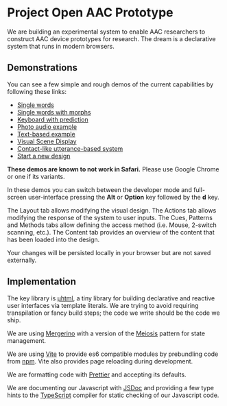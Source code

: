 # Project Open AAC Prototype

We are building an experimental system to enable AAC researchers to construct AAC device prototypes for research.
The dream is a declarative system that runs in modern browsers.

## Demonstrations

You can see a few simple and rough demos of the current capabilities by following these links:

- <a href="https://unc-project-open-aac.github.io/OS-DPI/?fetch=examples/updated/grid_ex_1.osdpi">Single words</a>
- <a href="https://unc-project-open-aac.github.io/OS-DPI/?fetch=examples/updated/grid_ex_2.osdpi">Single words with morphs</a>
- <a href="https://unc-project-open-aac.github.io/OS-DPI/?fetch=examples/updated/keyboard_predict_ex_1.osdpi">Keyboard with prediction</a>
- <a href="https://unc-project-open-aac.github.io/OS-DPI/?fetch=examples/updated/photo_audio_ex_1.osdpi">Photo audio example</a>
- <a href="https://unc-project-open-aac.github.io/OS-DPI/?fetch=examples/updated/text_tabs_ex_1.osdpi">Text-based example</a>
- <a href="https://unc-project-open-aac.github.io/OS-DPI/?fetch=examples/updated/VSD_ex_1.osdpi">Visual Scene Display</a>
- <a href="https://unc-project-open-aac.github.io/OS-DPI/?fetch=examples/updated/utterance_Contact.osdpi">Contact-like utterance-based system</a>
- <a href="https://unc-project-open-aac.github.io/OS-DPI/#new">Start a new design</a>

**These demos are known to not work in Safari.** Please use Google Chrome or one if its variants.

In these demos you can switch between the developer mode and full-screen user-interface pressing the **Alt** or **Option** key followed by the **d** key.

The Layout tab allows modifying the visual design. The Actions tab allows modifying the response of the system to user inputs.
The Cues, Patterns and Methods tabs allow defining the access method (i.e. Mouse, 2-switch scanning, etc.).
The Content tab provides an overview of the content that has been loaded into the design.

Your changes will be persisted locally in your browser but are not saved externally.

## Implementation

The key library is <a href="https://github.com/WebReflection/uhtml">&mu;html</a>, a tiny library for building declarative and reactive user interfaces
via template literals. We are trying to avoid requiring transpilation or fancy build steps; the code we write should be the code we ship.

We are using <a href="https://github.com/fuzetsu/mergerino">Mergerino</a> with a version of the <a href="http://meiosis.js.org/">Meiosis</a> pattern
for state management.

We are using <a href="https://vitejs.dev/">Vite</a> to provide es6 compatible modules by prebundling code from <a href="https://www.npmjs.com/">npm</a>.
Vite also provides page reloading during development.

We are formatting code with <a href="https://prettier.io/">Prettier</a> and accepting its defaults.

We are documenting our Javascript with <a href="https://jsdoc.app/">JSDoc</a> and providing a few type hints to the
<a href="https://www.typescriptlang.org/">TypeScript</a> compiler for static checking of our Javascript code.

